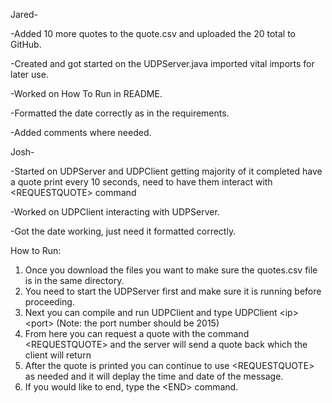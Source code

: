 Jared-

-Added 10 more quotes to the quote.csv and uploaded the 20 total to GitHub.

-Created and got started on the UDPServer.java imported vital imports for later use.

-Worked on How To Run in README.

-Formatted the date correctly as in the requirements.

-Added comments where needed.



Josh-

-Started on UDPServer and UDPClient getting majority of it completed have a quote print every 10 seconds, need to have them interact with \<REQUESTQUOTE\> command

-Worked on UDPClient interacting with UDPServer.

-Got the date working, just need it formatted correctly.




How to Run:
1. Once you download the files you want to make sure the quotes.csv file is in the same directory.
2. You need to start the UDPServer first and make sure it is running before proceeding. 
3. Next you can compile and run UDPClient and type UDPClient \<ip\> \<port\> (Note: the port number should be 2015)
4. From here you can request a quote with the command \<REQUESTQUOTE\> and the server will send a quote back which the client will return
5. After the quote is printed you can continue to use \<REQUESTQUOTE\> as needed and it will deplay the time and date of the message.
6. If you would like to end, type the \<END\> command.
